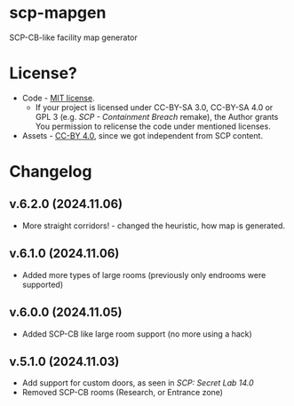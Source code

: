 # scp-mapgen
 SCP-CB-like facility map generator

# License?
- Code - [MIT license](/LICENSE.MIT).
  - If your project is licensed under CC-BY-SA 3.0, CC-BY-SA 4.0 or GPL 3 (e.g. *SCP - Containment Breach* remake), the Author grants You permission to relicense the code under mentioned licenses.
- Assets - [CC-BY 4.0](/LICENSE.CCBY4), since we got independent from SCP content.

# Changelog
## v.6.2.0 (2024.11.06)
- More straight corridors! - changed the heuristic, how map is generated.
## v.6.1.0 (2024.11.06)
- Added more types of large rooms (previously only endrooms were supported)
## v.6.0.0 (2024.11.05)
- Added SCP-CB like large room support (no more using a hack)
## v.5.1.0 (2024.11.03)
- Add support for custom doors, as seen in *SCP: Secret Lab 14.0*
- Removed SCP-CB rooms (Research, or Entrance zone)